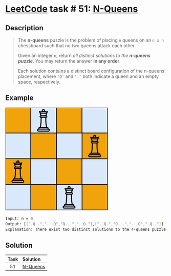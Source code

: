 # [LeetCode][leetcode] task # 51: [N-Queens][task]

Description
-----------

> The **n-queens** puzzle is the problem of placing `n` queens
> on an `n x n` chessboard such that no two queens attack each other.
> 
> Given an integer `n`, return _all distinct solutions to the **n-queens puzzle**_.
> You may return the answer **in any order**.
> 
> Each solution contains a distinct board configuration of the n-queens' placement,
> where `'Q'` and `'.'` both indicate a queen and an empty space, respectively.

Example
-------

![chessboard.png](image/chessboard.png)

```sh
Input: n = 4
Output: [[".Q..","...Q","Q...","..Q."],["..Q.","Q...","...Q",".Q.."]]
Explanation: There exist two distinct solutions to the 4-queens puzzle
```

Solution
--------

| Task | Solution             |
|:----:|:---------------------|
|  51  | [N-Queens][solution] |


[leetcode]: <http://leetcode.com/>
[task]: <https://leetcode.com/problems/n-queens/>
[solution]: <https://github.com/wellaxis/witalis-jkit/blob/main/module/tasks/src/main/java/com/witalis/jkit/tasks/core/task/leetcode/h1/p51/option/Practice.java>
